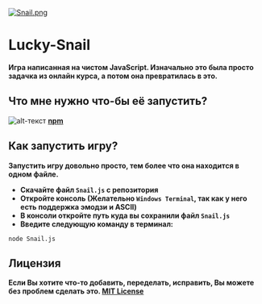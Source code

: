 [![Snail.png](https://i.postimg.cc/jqDvJGqH/Snail.png)](https://postimg.cc/JtWjfYk0)
# Lucky-Snail

**Игра написанная на чистом JavaScript. Изначально это была просто задачка из онлайн курса, а потом она превратилась в это.**

## Что мне нужно что-бы её запустить?
![alt-текст](https://cdn.icon-icons.com/icons2/2845/PNG/48/npm_logo_icon_181266.png "npm") [**npm**](https://www.npmjs.com/)

## Как запустить игру?
**Запустить игру довольно просто, тем более что она находится в одном файле.**

* **Скачайте файл `Snail.js` с репозитория**
* **Откройте консоль (Желательно `Windows Terminal`, так как у него есть поддержка эмодзи и ASCII)**
* **В консоли откройте путь куда вы сохранили файл `Snail.js`**
* **Введите следующую команду в терминал:**

```
node Snail.js
```

## Лицензия

**Если Вы хотите что-то добавить, переделать, исправить, Вы можете без проблем сделать это. [MIT License](https://choosealicense.com/licenses/mit/)**

